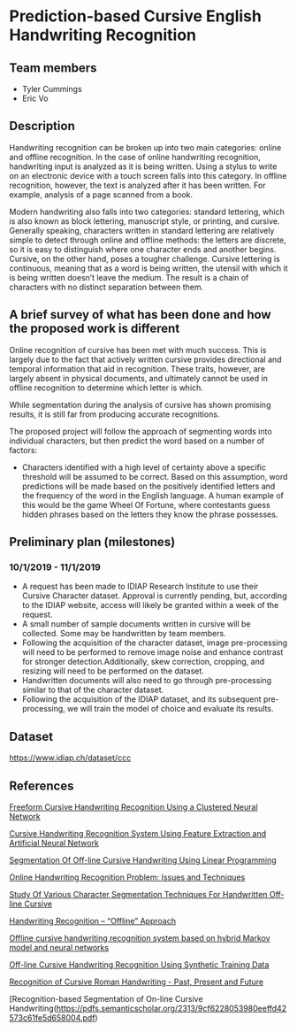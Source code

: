# Prediction-based Cursive English Handwriting Recognition

## Team members

- Tyler Cummings
- Eric Vo

## Description

Handwriting recognition can be broken up into two main categories: online and offline recognition. In the case of online handwriting recognition, handwriting input is analyzed as it is being written. Using a stylus to write on an electronic device with a touch screen falls into this category. In offline recognition, however, the text is analyzed after it has been written. For example, analysis of a page scanned from a book. 

Modern handwriting also falls into two categories: standard lettering, which is also known as block lettering, manuscript style, or printing, and cursive. Generally speaking, characters written in standard lettering are relatively simple to detect through online and offline methods: the letters are discrete, so it is easy to distinguish where one character ends and another begins. Cursive, on the other hand, poses a tougher challenge. Cursive lettering is continuous, meaning that as a word is being written, the utensil with which it is being written doesn’t leave the medium. The result is a chain of characters with no distinct separation between them. 

## A brief survey of what has been done and how the proposed work is different

Online recognition of cursive has been met with much success. This is largely due to the fact that actively written cursive provides directional and temporal information that aid in recognition. These traits, however, are largely absent in physical documents, and ultimately cannot be used in offline recognition to determine which letter is which. 

While segmentation during the analysis of cursive has shown promising results, it is still far from producing accurate recognitions.

The proposed project will follow the approach of segmenting words into individual characters, but then predict the word based on a number of factors: 
- Characters identified with a high level of certainty above a specific threshold will be assumed to be correct. Based on this assumption, word predictions will be made based on the positively identified letters and the frequency of the word in the English language. A human example of this would be the game Wheel Of Fortune, where contestants guess hidden phrases based on the letters they know the phrase possesses.

## Preliminary plan (milestones)

### 10/1/2019 - 11/1/2019

- A request has been made to IDIAP Research Institute to use their Cursive Character dataset. Approval is currently pending, but, according to the IDIAP website, access will likely be granted within a week of the request.
- A small number of sample documents written in cursive will be collected. Some may be handwritten by team members. 
- Following the acquisition of the character dataset, image pre-processing will need to be performed to remove image noise and enhance contrast for stronger detection.Additionally, skew correction, cropping, and resizing will need to be performed on the dataset.
- Handwritten documents will also need to go through pre-processing similar to that of the character dataset.
- Following the acquisition of the IDIAP dataset, and its subsequent pre-processing, we will train the model of choice and evaluate its results. 

## Dataset

https://www.idiap.ch/dataset/ccc

## References

[Freeform Cursive Handwriting Recognition Using a Clustered Neural Network](https://digital.library.unt.edu/ark:/67531/metadc804845/#description-content-main)

[Cursive Handwriting Recognition System Using Feature Extraction and Artificial Neural Network](https://pdfs.semanticscholar.org/8292/26f8c745645802b7d76ef3587b1c389cc173.pdf)

[Segmentation Of Off-line Cursive Handwriting Using Linear Programming](https://www.sciencedirect.com/science/article/abs/pii/S0031320398000818)

[Online Handwriting Recognition Problem: Issues and Techniques](https://pdfs.semanticscholar.org/f957/3acd8405b5c594314491dedfbeb3bf40750f.pdf)

[Study Of Various Character Segmentation Techniques For Handwritten Off-line Cursive](https://www.semanticscholar.org/paper/STUDY-OF-VARIOUS-CHARACTER-SEGMENTATION-TECHNIQUES-Kaur-Baghla/183ed0b8d77773c22e1f5f455256427b654b2d09)

[Handwriting Recognition – “Offline” Approach](https://cs.stanford.edu/people/adityaj/HandwritingRecognition.pdf)

[Offline cursive handwriting recognition system based on hybrid Markov model and neural networks](https://www.semanticscholar.org/paper/Offline-cursive-handwriting-recognition-system-on-Tay-Khalid/8476059c0d810e252249feffc21c2ea55ee8ee43)

[Off-line Cursive Handwriting Recognition Using Synthetic Training Data](http://citeseerx.ist.psu.edu/viewdoc/download?doi=10.1.1.92.9920&rep=rep1&type=pdf)

[Recognition of Cursive Roman Handwriting - Past, Present and Future](http://citeseerx.ist.psu.edu/viewdoc/download?doi=10.1.1.1.1763&rep=rep1&type=pdf)

[Recognition-based Segmentation of On-line Cursive Handwriting(https://pdfs.semanticscholar.org/2313/9cf6228053980eeffd42573c61fe5d658004.pdf)
